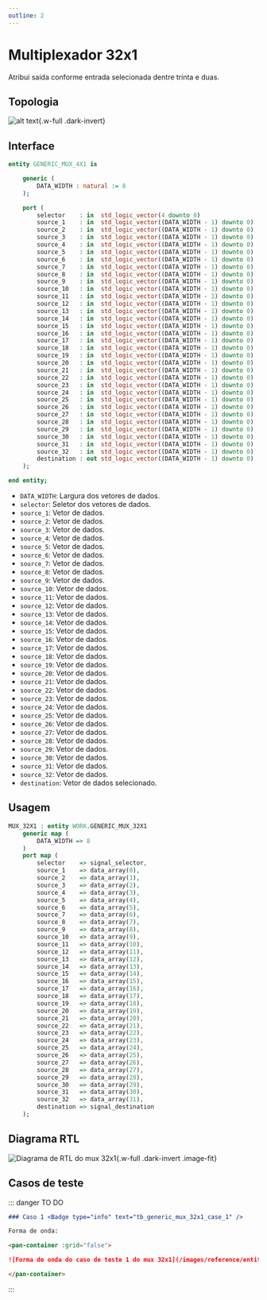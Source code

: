 ```yaml
---
outline: 2
---
```


# Multiplexador 32x1

<a href="https://github.com/insper-riscv/core/blob/main/src/GENERIC_MUX_32X1.vhd" target="blank"><Badge type="tip" text="GENERIC_MUX_32X1.vhd &boxbox;" /></a>

Atribui saída conforme entrada selecionada dentre trinta e duas.

## Topologia

<pan-container>

![alt text](/images/reference/entities/generic_mux_32x1_topology.mermaid.drawio.svg){.w-full .dark-invert}

</pan-container>

## Interface

```vhdl
entity GENERIC_MUX_4X1 is

    generic (
        DATA_WIDTH : natural := 8
    );

    port (
        selector    : in  std_logic_vector(4 downto 0)                := (others => '0');
        source_1    : in  std_logic_vector((DATA_WIDTH - 1) downto 0) := (others => '0');
        source_2    : in  std_logic_vector((DATA_WIDTH - 1) downto 0) := (others => '0');
        source_3    : in  std_logic_vector((DATA_WIDTH - 1) downto 0) := (others => '0');
        source_4    : in  std_logic_vector((DATA_WIDTH - 1) downto 0) := (others => '0');
        source_5    : in  std_logic_vector((DATA_WIDTH - 1) downto 0) := (others => '0');
        source_6    : in  std_logic_vector((DATA_WIDTH - 1) downto 0) := (others => '0');
        source_7    : in  std_logic_vector((DATA_WIDTH - 1) downto 0) := (others => '0');
        source_8    : in  std_logic_vector((DATA_WIDTH - 1) downto 0) := (others => '0');
        source_9    : in  std_logic_vector((DATA_WIDTH - 1) downto 0) := (others => '0');
        source_10   : in  std_logic_vector((DATA_WIDTH - 1) downto 0) := (others => '0');
        source_11   : in  std_logic_vector((DATA_WIDTH - 1) downto 0) := (others => '0');
        source_12   : in  std_logic_vector((DATA_WIDTH - 1) downto 0) := (others => '0');
        source_13   : in  std_logic_vector((DATA_WIDTH - 1) downto 0) := (others => '0');
        source_14   : in  std_logic_vector((DATA_WIDTH - 1) downto 0) := (others => '0');
        source_15   : in  std_logic_vector((DATA_WIDTH - 1) downto 0) := (others => '0');
        source_16   : in  std_logic_vector((DATA_WIDTH - 1) downto 0) := (others => '0');
        source_17   : in  std_logic_vector((DATA_WIDTH - 1) downto 0) := (others => '0');
        source_18   : in  std_logic_vector((DATA_WIDTH - 1) downto 0) := (others => '0');
        source_19   : in  std_logic_vector((DATA_WIDTH - 1) downto 0) := (others => '0');
        source_20   : in  std_logic_vector((DATA_WIDTH - 1) downto 0) := (others => '0');
        source_21   : in  std_logic_vector((DATA_WIDTH - 1) downto 0) := (others => '0');
        source_22   : in  std_logic_vector((DATA_WIDTH - 1) downto 0) := (others => '0');
        source_23   : in  std_logic_vector((DATA_WIDTH - 1) downto 0) := (others => '0');
        source_24   : in  std_logic_vector((DATA_WIDTH - 1) downto 0) := (others => '0');
        source_25   : in  std_logic_vector((DATA_WIDTH - 1) downto 0) := (others => '0');
        source_26   : in  std_logic_vector((DATA_WIDTH - 1) downto 0) := (others => '0');
        source_27   : in  std_logic_vector((DATA_WIDTH - 1) downto 0) := (others => '0');
        source_28   : in  std_logic_vector((DATA_WIDTH - 1) downto 0) := (others => '0');
        source_29   : in  std_logic_vector((DATA_WIDTH - 1) downto 0) := (others => '0');
        source_30   : in  std_logic_vector((DATA_WIDTH - 1) downto 0) := (others => '0');
        source_31   : in  std_logic_vector((DATA_WIDTH - 1) downto 0) := (others => '0');
        source_32   : in  std_logic_vector((DATA_WIDTH - 1) downto 0) := (others => '0');
        destination : out std_logic_vector((DATA_WIDTH - 1) downto 0) := (others => '0')
    );

end entity;
```

- `DATA_WIDTH`: Largura dos vetores de dados.
- `selector`: Seletor dos vetores de dados.
- `source_1`: Vetor de dados.
- `source_2`: Vetor de dados.
- `source_3`: Vetor de dados.
- `source_4`: Vetor de dados.
- `source_5`: Vetor de dados.
- `source_6`: Vetor de dados.
- `source_7`: Vetor de dados.
- `source_8`: Vetor de dados.
- `source_9`: Vetor de dados.
- `source_10`: Vetor de dados.
- `source_11`: Vetor de dados.
- `source_12`: Vetor de dados.
- `source_13`: Vetor de dados.
- `source_14`: Vetor de dados.
- `source_15`: Vetor de dados.
- `source_16`: Vetor de dados.
- `source_17`: Vetor de dados.
- `source_18`: Vetor de dados.
- `source_19`: Vetor de dados.
- `source_20`: Vetor de dados.
- `source_21`: Vetor de dados.
- `source_22`: Vetor de dados.
- `source_23`: Vetor de dados.
- `source_24`: Vetor de dados.
- `source_25`: Vetor de dados.
- `source_26`: Vetor de dados.
- `source_27`: Vetor de dados.
- `source_28`: Vetor de dados.
- `source_29`: Vetor de dados.
- `source_30`: Vetor de dados.
- `source_31`: Vetor de dados.
- `source_32`: Vetor de dados.
- `destination`: Vetor de dados selecionado.

## Usagem

```vhdl
MUX_32X1 : entity WORK.GENERIC_MUX_32X1
    generic map (
        DATA_WIDTH => 8
    )
    port map (
        selector    => signal_selector,
        source_1    => data_array(0),
        source_2    => data_array(1),
        source_3    => data_array(2),
        source_4    => data_array(3),
        source_5    => data_array(4),
        source_6    => data_array(5),
        source_7    => data_array(6),
        source_8    => data_array(7),
        source_9    => data_array(8),
        source_10   => data_array(9),
        source_11   => data_array(10),
        source_12   => data_array(11),
        source_13   => data_array(12),
        source_14   => data_array(13),
        source_15   => data_array(14),
        source_16   => data_array(15),
        source_17   => data_array(16),
        source_18   => data_array(17),
        source_19   => data_array(18),
        source_20   => data_array(19),
        source_21   => data_array(20),
        source_22   => data_array(21),
        source_23   => data_array(22),
        source_24   => data_array(23),
        source_25   => data_array(24),
        source_26   => data_array(25),
        source_27   => data_array(26),
        source_28   => data_array(27),
        source_29   => data_array(28),
        source_30   => data_array(29),
        source_31   => data_array(30),
        source_32   => data_array(31),
        destination => signal_destination
    );
```

## Diagrama RTL

<pan-container>

![Diagrama de RTL do mux 32x1](/images/reference/entities/generic_mux_32x1_netlist.svg){.w-full .dark-invert .image-fit}

</pan-container>

## Casos de teste

<a href="https://github.com/insper-riscv/core/blob/main/test/test_GENERIC_COMPARATOR.py" target="blank"><Badge type="tip" text="test_GENERIC_COMPARATOR.py &boxbox;" /></a>

::: danger TO DO

```md
### Caso 1 <Badge type="info" text="tb_generic_mux_32x1_case_1" />

Forma de onda:

<pan-container :grid="false">

![Forma de onda do caso de teste 1 do mux 32x1](/images/reference/entities/tb_generic_mux_32x1_case_1.svg){.w-full .dark-invert}

</pan-container>

```

:::

